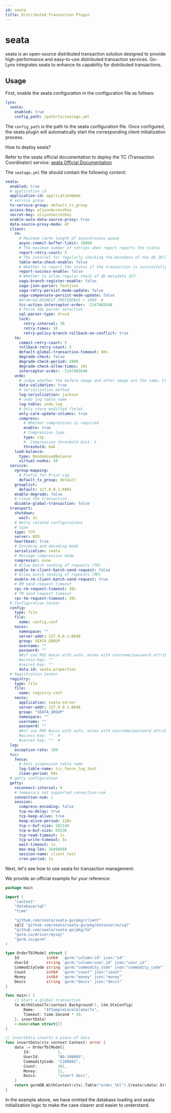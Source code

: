 ```yaml
---
id: seata
title: Distributed Transaction Plugin
---
```


# seata

seata is an open-source distributed transaction solution designed to provide high-performance and easy-to-use distributed transaction services. Go-Lynx integrates seata to enhance its capability for distributed transactions.

## Usage

First, enable the seata configuration in the configuration file as follows:

```yaml
lynx:
  seata:
    enabled: true
    config_path: /path/to/seatago.yml
```
The `config_path` is the path to the seata configuration file. Once configured, the seata plugin will automatically start the corresponding client initialization process.

How to deploy seata?

Refer to the seata official documentation to deploy the TC (Transaction Coordinator) service: [seata Official Documentation](https://seata.apache.org/)

The `seatago.yml` file should contain the following content:

```yaml
seata:
  enabled: true
  # application id
  application-id: applicationName
  # service group
  tx-service-group: default_tx_group
  access-key: aliyunAccessKey
  secret-key: aliyunSecretKey
  enable-auto-data-source-proxy: true
  data-source-proxy-mode: AT
  client:
    rm:
      # Maximum cache length of asynchronous queue
      async-commit-buffer-limit: 10000
      # The maximum number of retries when report reports the status
      report-retry-count: 5
      # The interval for regularly checking the metadata of the db（AT）
      table-meta-check-enable: false
      # Whether to report the status if the transaction is successfully executed（AT）
      report-success-enable: false
      # Whether to allow regular check of db metadata（AT）
      saga-branch-register-enable: false
      saga-json-parser: fastjson
      saga-retry-persist-mode-update: false
      saga-compensate-persist-mode-update: false
      #Ordered.HIGHEST_PRECEDENCE + 1000  #
      tcc-action-interceptor-order: -2147482648
      # Parse SQL parser selection
      sql-parser-type: druid
      lock:
        retry-interval: 30
        retry-times: 10
        retry-policy-branch-rollback-on-conflict: true
    tm:
      commit-retry-count: 5
      rollback-retry-count: 5
      default-global-transaction-timeout: 60s
      degrade-check: false
      degrade-check-period: 2000
      degrade-check-allow-times: 10s
      interceptor-order: -2147482648
    undo:
      # Judge whether the before image and after image are the same，If it is the same, undo will not be recorded
      data-validation: true
      # Serialization method
      log-serialization: jackson
      # undo log table name
      log-table: undo_log
      # Only store modified fields
      only-care-update-columns: true
      compress:
        # Whether compression is required
        enable: true
        # Compression type
        type: zip
        #  Compression threshold Unit: k
        threshold: 64k
    load-balance:
      type: RandomLoadBalance
      virtual-nodes: 10
  service:
    vgroup-mapping:
      # Prefix for Print Log
      default_tx_group: default
    grouplist:
      default: 127.0.0.1:8091
    enable-degrade: false
    # close the transaction
    disable-global-transaction: false
  transport:
    shutdown:
      wait: 3s
    # Netty related configurations
    # type
    type: TCP
    server: NIO
    heartbeat: true
    # Encoding and decoding mode
    serialization: seata
    # Message compression mode
    compressor: none
    # Allow batch sending of requests (TM)
    enable-tm-client-batch-send-request: false
    # Allow batch sending of requests (RM)
    enable-rm-client-batch-send-request: true
    # RM send request timeout
    rpc-rm-request-timeout: 30s
    # TM send request timeout
    rpc-tm-request-timeout: 30s
  # Configuration Center
  config:
    type: file
    file:
      name: config.conf
    nacos:
      namespace: ""
      server-addr: 127.0.0.1:8848
      group: SEATA_GROUP
      username: ""
      password: ""
      ##if use MSE Nacos with auth, mutex with username/password attribute
      #access-key: ""
      #secret-key: ""
      data-id: seata.properties
  # Registration Center
  registry:
    type: file
    file:
      name: registry.conf
    nacos:
      application: seata-server
      server-addr: 127.0.0.1:8848
      group: "SEATA_GROUP"
      namespace: ""
      username: ""
      password: ""
      ##if use MSE Nacos with auth, mutex with username/password attribute  #
      #access-key: ""  #
      #secret-key: ""  #
  log:
    exception-rate: 100
  tcc:
    fence:
      # Anti suspension table name
      log-table-name: tcc_fence_log_test
      clean-period: 60s
  # getty configuration
  getty:
    reconnect-interval: 0
    # temporary not supported connection-num
    connection-num: 1
    session:
      compress-encoding: false
      tcp-no-delay: true
      tcp-keep-alive: true
      keep-alive-period: 120s
      tcp-r-buf-size: 262144
      tcp-w-buf-size: 65536
      tcp-read-timeout: 1s
      tcp-write-timeout: 5s
      wait-timeout: 1s
      max-msg-len: 16498688
      session-name: client_test
      cron-period: 1s
```

Next, let's see how to use seata for transaction management:

We provide an official example for your reference:

```go
package main

import (
    "context"
    "database/sql"
    "time"

    "github.com/seata/seata-go/pkg/client"
    sql2 "github.com/seata/seata-go/pkg/datasource/sql"
    "github.com/seata/seata-go/pkg/tm"
    "gorm.io/driver/mysql"
    "gorm.io/gorm"
)

type OrderTblModel struct {
    Id            int64  `gorm:"column:id" json:"id"`
    UserId        string `gorm:"column:user_id" json:"user_id"`
    CommodityCode string `gorm:"commodity_code" json:"commodity_code"`
    Count         int64  `gorm:"count" json:"count"`
    Money         int64  `gorm:"money" json:"money"`
    Descs         string `gorm:"descs" json:"descs"`
}

func main() {
    // Start a global transaction
    tm.WithGlobalTx(context.Background(), &tm.GtxConfig{
        Name:    "ATSampleLocalGlobalTx",
        Timeout: time.Second * 30,
    }, insertData)
    <-make(chan struct{})
}

// insertData inserts a piece of data
func insertData(ctx context.Context) error {
    data := OrderTblModel{
        Id:            1,
        UserId:        "NO-100003",
        CommodityCode: "C100001",
        Count:         101,
        Money:         11,
        Descs:         "insert desc",
    }
    return gormDB.WithContext(ctx).Table("order_tbl").Create(&data).Error
}
```

In the example above, we have omitted the database loading and seata initialization logic to make the case clearer and easier to understand.